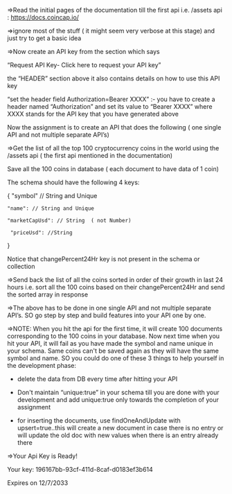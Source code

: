 =>Read the initial pages of the documentation till the first api i.e. /assets api  : https://docs.coincap.io/ 

=>ignore most of the stuff ( it might seem very verbose at this stage) and just try to get a basic idea 

=>Now create an API key from the section which says  

“Request API Key- Click here to request your API key”

the “HEADER” section above it also contains details on how to use this API key

“set the header field Authorization=Bearer XXXX” :- you have to create a header named “Authorization” and set its value to “Bearer XXXX” where XXXX stands for the API key that you have generated above


Now the assignment is to create an API that does the following ( one single API and not multiple separate API’s)


=>Get the list of all the top 100 cryptocurrency coins in the world using the /assets api ( the first api mentioned in the documentation)

Save all the 100 coins in database ( each document to have data of 1 coin)

The schema should have the following 4 keys:

{  "symbol" // String and Unique

    "name": // String and Unique
    
    "marketCapUsd": // String  ( not Number)
    
     "priceUsd": //String
     
   }

Notice that changePercent24Hr key is not present in the schema or collection

=>Send back the list of all the coins sorted in order of their growth in last 24 hours   i.e. sort all the 100 coins based on their changePercent24Hr and send the sorted array in response


=>The above has to be done in one single API and not multiple separate API’s. SO go step by step and build features into your API one by one.


=>NOTE: When you hit the api for the first time, it will create 100 documents corresponding to the 100 coins in your database. Now next time when you hit your API, it will fail as you have made the symbol and name unique in your schema. Same coins can't be saved again as they will have the same symbol and name. SO you could do one 
of these 3 things to help yourself in the development phase:

- delete the data from DB every time after hitting your API 

- Don't maintain “unique:true” in your schema till you are done with your development and add unique:true only towards the completion of your assignment

- for inserting the documents, use findOneAndUpdate with upsert=true..this will create a new document in case there is no entry or will update the old doc with new values when there is an entry already there



=>Your Api Key is Ready!

Your key: 196167bb-93cf-411d-8caf-d0183ef3b614

Expires on 12/7/2033
